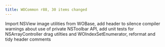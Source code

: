 ```yaml
---
title: WOCommon r88, 30 items changed
---
```


Import NSView image utilities from WOBase, add header to silence compiler warnings about use of private NSToolbar API, add unit tests for NSArrayController drag utilties and WOIndexSetEnumerator, reformat and tidy header comments
